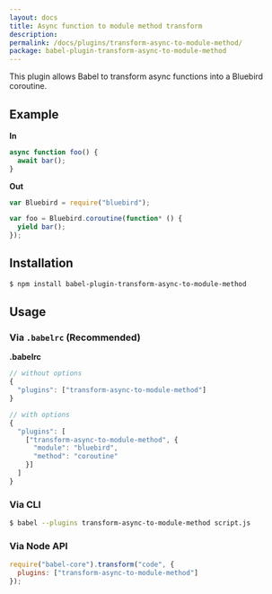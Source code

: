 ```yaml
---
layout: docs
title: Async function to module method transform
description:
permalink: /docs/plugins/transform-async-to-module-method/
package: babel-plugin-transform-async-to-module-method
---
```


This plugin allows Babel to transform async functions into a Bluebird coroutine.

## Example

**In**

```javascript
async function foo() {
  await bar();
}
```

**Out**

```javascript
var Bluebird = require("bluebird");

var foo = Bluebird.coroutine(function* () {
  yield bar();
});
```

## Installation

```sh
$ npm install babel-plugin-transform-async-to-module-method
```

## Usage

### Via `.babelrc` (Recommended)

**.babelrc**

```js
// without options
{
  "plugins": ["transform-async-to-module-method"]
}

// with options
{
  "plugins": [
    ["transform-async-to-module-method", {
      "module": "bluebird",
      "method": "coroutine"
    }]
  ]
}
```

### Via CLI

```sh
$ babel --plugins transform-async-to-module-method script.js
```

### Via Node API

```javascript
require("babel-core").transform("code", {
  plugins: ["transform-async-to-module-method"]
});
```
